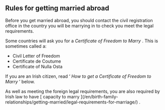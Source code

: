 ##  Rules for getting married abroad

Before you get married abroad, you should contact the civil registration
office in the country you will be marrying in to check you meet the legal
requirements.

Some countries will ask you for a _Certificate of Freedom to Marry_ . This is
sometimes called a:

  * Civil Letter of Freedom 
  * Certificate de Coutume 
  * Certificate of Nulla Osta 

If you are an Irish citizen, read ‘ _How to get a Certificate of Freedom to
Marry_ ’ below.

As well as meeting the foreign legal requirements, you are also required by
Irish law to have [ capacity to marry ](/en/birth-family-
relationships/getting-married/legal-requirements-for-marriage/) .  
